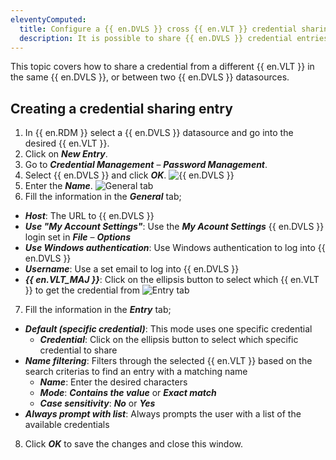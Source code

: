 ```yaml
---
eleventyComputed:
  title: Configure a {{ en.DVLS }} cross {{ en.VLT }} credential sharing entry
  description: It is possible to share {{ en.DVLS }} credential entries across different {{ en.VLT }}s or {{ en.DVLS }} datasources.
---
```

This topic covers how to share a credential from a different {{ en.VLT }} in the same {{ en.DVLS }}, or between two {{ en.DVLS }} datasources.

## Creating a credential sharing entry
1. In {{ en.RDM }} select a {{ en.DVLS }} datasource and go into the desired {{ en.VLT }}.
1. Click on ***New Entry***.
1. Go to ***Credential Management*** – ***Password Management***.
1. Select {{ en.DVLS }} and click ***OK***.
![{{ en.DVLS }}](https://cdnweb.devolutions.net/docs/docs_en_kb_KB0156.png)
1. Enter the ***Name***.
![General tab](https://cdnweb.devolutions.net/docs/docs_en_kb_KB0157.png)
1. Fill the information in the ***General*** tab;
  * ***Host***: The URL to {{ en.DVLS }}
  * ***Use "My Account Settings"***: Use the ***My Acount Settings*** {{ en.DVLS }} login set in ***File*** – ***Options***
  * ***Use Windows authentication***: Use Windows authentication to log into {{ en.DVLS }}
  * ***Username***: Use a set email to log into {{ en.DVLS }}
  * ***{{ en.VLT_MAJ }}***: Click on the ellipsis button to select which {{ en.VLT }} to get the credential from
![Entry tab](https://cdnweb.devolutions.net/docs/docs_en_kb_KB0158.png)
7. Fill the information in the ***Entry*** tab;
  * ***Default (specific credential)***: This mode uses one specific credential
    * ***Credential***: Click on the ellipsis button to select which specific credential to share
  * ***Name filtering***: Filters through the selected {{ en.VLT }} based on the search criterias to find an entry with a matching name
    * ***Name***: Enter the desired characters
    * ***Mode***: ***Contains the value*** or ***Exact match***
    * ***Case sensitivity***: ***No*** or ***Yes***
  * ***Always prompt with list***: Always prompts the user with a list of the available credentials
8. Click ***OK*** to save the changes and close this window.
